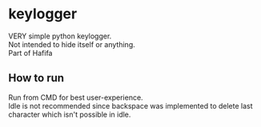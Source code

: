 # keylogger
VERY simple python keylogger. <br />
Not intended to hide itself or anything. <br />
Part of Hafifa

## How to run
Run from CMD for best user-experience. <br />
Idle is not recommended since backspace was implemented to delete last character which isn't possible in idle.
